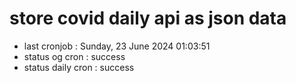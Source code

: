 # store covid daily api as json data

- last cronjob : Sunday, 23 June 2024 01:03:51
- status og cron : success
- status daily cron : success
      
      